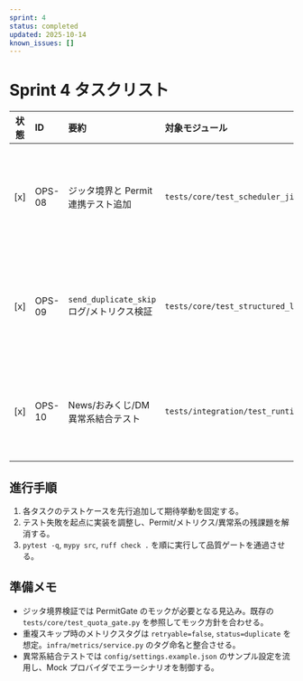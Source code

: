 ```yaml
---
sprint: 4
status: completed
updated: 2025-10-14
known_issues: []
---
```


# Sprint 4 タスクリスト

| 状態 | ID | 要約 | 対象モジュール | 完了条件 | 備考 | 先行着手テスト |
|:----:|:---|:-----|:---------------|:---------|:-----|:----------------|
| [x] | OPS-08 | ジッタ境界と Permit 連携テスト追加 | `tests/core/test_scheduler_jitter.py` | ジッタの最小/最大遅延と Permit 判定の相互作用をカバーするテストを先に追加し、必要なら `Scheduler.next_slot` の境界処理を補強する。 | テスト済み: `pytest tests/core/test_scheduler_jitter.py -q` | `pytest tests/core/test_scheduler_jitter.py -q` |
| [x] | OPS-09 | `send_duplicate_skip` ログ/メトリクス検証 | `tests/core/test_structured_logging.py` | Orchestrator の重複スキップ経路で構造化ログとメトリクスタグが一致することをテストから固定し、必要なログ/メトリクス更新を実装する。 | テスト済み: `pytest tests/core/test_structured_logging.py -q` | `pytest tests/core/test_structured_logging.py -q` |
| [x] | OPS-10 | News/おみくじ/DM 異常系結合テスト | `tests/integration/test_runtime_multicontent_failures.py` | Permit 拒否・クールダウン解除後再送・プロバイダ失敗時のリカバリを再現する結合テストを追加し、必要に応じて実装を調整する。 | テスト済み: `pytest tests/integration/test_runtime_multicontent_failures.py -q` | `pytest tests/integration/test_runtime_multicontent_failures.py -q` |

## 進行手順
1. 各タスクのテストケースを先行追加して期待挙動を固定する。
2. テスト失敗を起点に実装を調整し、Permit/メトリクス/異常系の残課題を解消する。
3. `pytest -q`, `mypy src`, `ruff check .` を順に実行して品質ゲートを通過させる。

## 準備メモ
- ジッタ境界検証では PermitGate のモックが必要となる見込み。既存の `tests/core/test_quota_gate.py` を参照してモック方針を合わせる。
- 重複スキップ時のメトリクスタグは `retryable=false`, `status=duplicate` を想定。`infra/metrics/service.py` のタグ命名と整合させる。
- 異常系結合テストでは `config/settings.example.json` のサンプル設定を流用し、Mock プロバイダでエラーシナリオを制御する。
